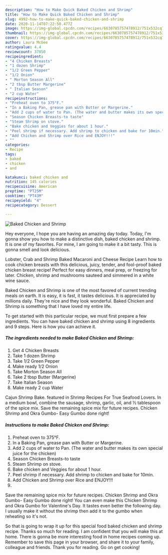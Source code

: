 ```yaml
---
description: "How to Make Quick Baked Chicken and Shrimp"
title: "How to Make Quick Baked Chicken and Shrimp"
slug: 4992-how-to-make-quick-baked-chicken-and-shrimp
date: 2020-11-14T07:22:50.477Z
image: https://img-global.cpcdn.com/recipes/6630785757478912/751x532cq70/baked-chicken-and-shrimp-recipe-main-photo.jpg
thumbnail: https://img-global.cpcdn.com/recipes/6630785757478912/751x532cq70/baked-chicken-and-shrimp-recipe-main-photo.jpg
cover: https://img-global.cpcdn.com/recipes/6630785757478912/751x532cq70/baked-chicken-and-shrimp-recipe-main-photo.jpg
author: Laura McGee
ratingvalue: 4.4
reviewcount: 37850
recipeingredient:
- "4 Chicken Breasts"
- "1 dozen Shrimp"
- "1/2 Green Pepper"
- "1/2 Onion"
- " Morton Season All"
- "2 tbsp Butter Margerine"
- " Italian Season"
- "2 cup Water"
recipeinstructions:
- "Preheat oven to 375°F."
- "In a Baking Pan, grease pan with Butter or Margerine."
- "Add 2 cups of water to Pan. (The water and butter makes its own special juice for the chicken)"
- "Season Chicken Breasts-to taste"
- "Steam Shrimp on stove."
- "Bake chicken and Veggies for about 1 hour."
- "Peel shrimp if necessary. Add shrimp to chicken and bake for 10min."
- "Add Chicken and Shrimp over Rice and ENJOY!!!"
- ""
categories:
- Recipe
tags:
- baked
- chicken
- and

katakunci: baked chicken and 
nutrition: 145 calories
recipecuisine: American
preptime: "PT25M"
cooktime: "PT43M"
recipeyield: "4"
recipecategory: Dessert

---
```



![Baked Chicken and Shrimp](https://img-global.cpcdn.com/recipes/6630785757478912/751x532cq70/baked-chicken-and-shrimp-recipe-main-photo.jpg)

Hey everyone, I hope you are having an amazing day today. Today, I'm gonna show you how to make a distinctive dish, baked chicken and shrimp. It is one of my favorites. For mine, I am going to make it a bit tasty. This is gonna smell and look delicious.

Lobster, Crab and Shrimp Baked Macaroni and Cheese Recipe Learn how to cook chicken breasts with this delicious, juicy, tender, and fool-proof baked chicken breast recipe! Perfect for easy dinners, meal prep, or freezing for later. Chicken, shrimp and mushrooms sauteed and simmered in a white wine sauce.

Baked Chicken and Shrimp is one of the most favored of current trending meals on earth. It is easy, it is fast, it tastes delicious. It is appreciated by millions daily. They're nice and they look wonderful. Baked Chicken and Shrimp is something that I have loved my entire life.


To get started with this particular recipe, we must first prepare a few ingredients. You can have baked chicken and shrimp using 8 ingredients and 9 steps. Here is how you can achieve it.

<!--inarticleads1-->

##### The ingredients needed to make Baked Chicken and Shrimp:

1. Get 4 Chicken Breasts
1. Take 1 dozen Shrimp
1. Take 1/2 Green Pepper
1. Make ready 1/2 Onion
1. Take  Morton Season All
1. Take 2 tbsp Butter (Margerine)
1. Take  Italian Season
1. Make ready 2 cup Water


Cajun Shrimp Bake. featured in Shrimp Recipes For True Seafood Lovers. In a medium bowl, combine the sausage, shrimp, garlic, oil, and ½ tablespoon of the spice mix. Save the remaining spice mix for future recipes. Chicken Shrimp and Okra Gumbo- Easy Gumbo done right! 

<!--inarticleads2-->

##### Instructions to make Baked Chicken and Shrimp:

1. Preheat oven to 375°F.
1. In a Baking Pan, grease pan with Butter or Margerine.
1. Add 2 cups of water to Pan. (The water and butter makes its own special juice for the chicken)
1. Season Chicken Breasts-to taste
1. Steam Shrimp on stove.
1. Bake chicken and Veggies for about 1 hour.
1. Peel shrimp if necessary. Add shrimp to chicken and bake for 10min.
1. Add Chicken and Shrimp over Rice and ENJOY!!!
1. 


Save the remaining spice mix for future recipes. Chicken Shrimp and Okra Gumbo- Easy Gumbo done right! You can even make this Chicken Shrimp and Okra Gumbo for Valentine&#39;s Day. It tastes even better the following day. I usually make it without the shrimp then add it to the gumbo when reheating so it&#39;s not. 

So that is going to wrap it up for this special food baked chicken and shrimp recipe. Thanks so much for reading. I am confident that you will make this at home. There is gonna be more interesting food in home recipes coming up. Remember to save this page in your browser, and share it to your family, colleague and friends. Thank you for reading. Go on get cooking!
